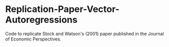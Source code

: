 # Replication-Paper-Vector-Autoregressions

Code to replicate Stock and Watson's (2001) paper published in the Journal of Economic Perspectives.
